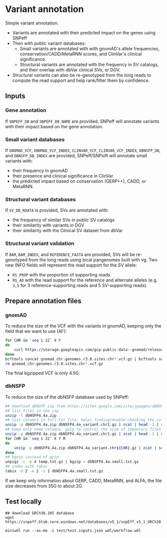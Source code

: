 # Variant annotation

Simple variant annotation.

- Variants are annotated with their predicted impact on the genes using SNPeff
- Then with public variant databases:
    - Small variants are annotated with with gnomAD's allele frequencies, conservation/CADD/MetaRNN scores, and ClinVar's clinical significance.
    - Structural variants are annotated with the frequency in SV catalogs, and their overlap with dbVar clinical SVs, or DGV.
- Structural variants can also be re-genotyped from the long reads to compute the read support and help rank/filter them by confidence.

## Inputs

### Gene annotation

If `SNPEFF_DB` and `SNPEFF_DB_NAME` are provided, SNPeff will annotate variants with their impact based on the gene annotation.

### Small variant databases

If `GNOMAD_VCF`, `GNOMAD_VCF_INDEX`, `CLINVAR_VCF`, `CLINVAR_VCF_INDEX`, `DBNSFP_DB`, and `DBNSFP_DB_INDEX` are provided, SNPeff/SNPsift will annotate small variants with:

- their frequency in gnomAD
- their presence and clinical significance in ClinVar
- the predicted impact based on conservation (GERP++), CADD, or MetaRNN.

### Structural variant databases

If `SV_DB_RDATA` is provided, SVs are annotated with:

- the frequency of similar SVs in public SV catalogs
- their similarity with variants in DGV
- their similarity with the Clinical SV dataset from dbVar

### Structural variant validation

If `BAM`, `BAM_INDEX`, and `REFERENCE_FASTA` are provided, SVs will be re-genotyped from the long reads using local pangenomes built with vg.
Two new INFO fields will represent the read support for the SV allele:

- `RS_PROP` with the proportion of supporting reads.
- `RS_AD` with the read support for the reference and alternate alleles (e.g. `3,5` for 3 reference-supporting reads and 5 SV-supporting reads).

## Prepare annotation files

### gnomAD

To reduce the size of the VCF with the variants in gnomAD, keeping only the field that we want to use (AF):

```sh
for CHR in `seq 1 22` X Y
do
    curl https://storage.googleapis.com/gcp-public-data--gnomad/release/3.0/vcf/genomes/gnomad.genomes.r3.0.sites.chr${CHR}.vcf.bgz | zcat | bcftools annotate -x ^INFO/AF,ID,FILTER,QUAL -e 'FILTER~"AC0"' -Oz -o gnomad_chr.genomes.r3.0.sites.chr${CHR}.vcf.gz
done
bcftools concat gnomad_chr.genomes.r3.0.sites.chr*.vcf.gz | bcftools sort -Oz -o gnomad.genomes.r3.0.sites.small.vcf.bgz -m 3G
rm gnomad_chr.genomes.r3.0.sites.chr*.vcf.gz
```

The final bgzipped VCF is only 4.5G. 

### dbNSFP

To reduce the size of the dbNSFP database used by SNPeff:

```sh
## download dbNSFP zip from https://sites.google.com/site/jpopgen/dbNSFP
## list files in the zip
unzip -l dbNSFP4.4a.zip
## list columns in full txt file. helps finding/double-checking the column numbers we want to keep
unzip -p dbNSFP4.4a.zip dbNSFP4.4a_variant.chr1.gz | zcat | head -1 | awk 'BEGIN{RS="\t"}{N=N+1;print N" "$0}' | less
## keep only some columns. gzip to control the size of temporary files and use multi-threaded gzip (pigz) to speed up a bit
unzip -p dbNSFP4.4a.zip dbNSFP4.4a_variant.chr1.gz | zcat | head -1 | cut -f 1-4,77-79,128-130,165-167,676 | gzip > temp.txt.gz
for CHR in `seq 1 22` X Y M
do
    unzip -p dbNSFP4.4a.zip dbNSFP4.4a_variant.chr${CHR}.gz | zcat | sed 1d | cut -f 1-4,77-79,128-130,165-167,676 | pigz -c -p 4 >> temp.txt.gz
done
## bgzip instead of gzip
unpigz -c -p 4 temp.txt.gz | bgzip > dbNSFP4.4a.small.txt.gz
## index with tabix
tabix -b 2 -e 2 -s 1 dbNSFP4.4a.small.txt.gz
```

If we keep only information about GERP, CADD, MetaRNN, and ALFA, the file size decreases from 35G to about 2G.

## Test locally

```
## download GRCh38.105 database
wget https://snpeff.blob.core.windows.net/databases/v5_1/snpEff_v5_1_GRCh38.105.zip

miniwdl run --as-me -i test/test.inputs.json wdl/workflow.wdl
```

